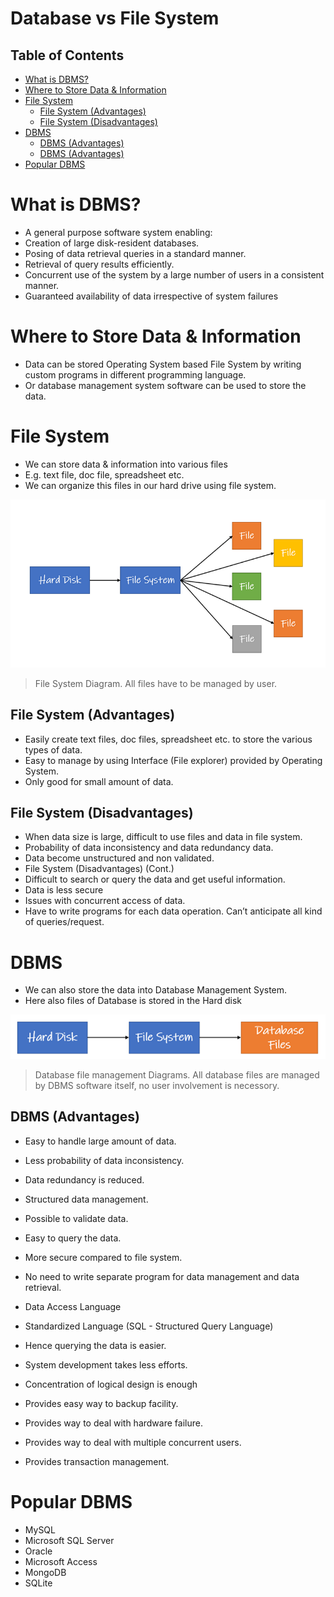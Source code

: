 # Database vs File System
## Table of Contents

- [What is DBMS?](#what-is-dbms-)
- [Where to Store Data & Information](#where-to-store-data---information)
- [File System](#file-system)
  * [File System (Advantages)](#file-system--advantages-)
  * [File System (Disadvantages)](#file-system--disadvantages-)
- [DBMS](#dbms)
  * [DBMS (Advantages)](#dbms--advantages-)
  * [DBMS (Advantages)](#dbms--advantages--1)
- [Popular DBMS](#popular-dbms)


# What is DBMS?
* A general purpose software system enabling:
* Creation of large disk-resident databases.
* Posing of data retrieval queries in a standard manner.
* Retrieval of query results efficiently.
* Concurrent use of the system by a large number of users in a consistent manner.
* Guaranteed availability of data irrespective of system failures

# Where to Store Data & Information
* Data can be stored Operating System based File System by writing custom programs in different programming language.
* Or database management system software can be used to store the data.

# File System
* We can store data & information into various files
* E.g. text file, doc file, spreadsheet etc.
* We can organize this files in our hard drive using file system.

![file system](images/file%20system.png)

> File System Diagram. All files have to be managed by user.

## File System (Advantages)
* Easily create text files, doc files, spreadsheet etc. to store the various types of data.
* Easy to manage by using Interface (File explorer) provided by Operating System. 
* Only good for small amount of data.

## File System (Disadvantages)
* When data size is large, difficult to use files and data in file system.
* Probability of data inconsistency and data redundancy data.
* Data become unstructured and non validated.
* File System (Disadvantages) (Cont.)
* Difficult to search or query the data and get useful information.
* Data is less secure
* Issues with concurrent access of data.
* Have to write programs for each data operation. Can’t anticipate all kind of queries/request.

# DBMS
* We can also store the data into Database Management System.
* Here also files of Database is stored in the Hard disk

![file system dbms](images/file%20system%20dbms.png)

> Database file management Diagrams. All database files are managed by DBMS software itself, no user involvement is necessory.

## DBMS (Advantages)
* Easy to handle large amount of data.
* Less probability of data inconsistency.
* Data redundancy is reduced.
* Structured data management.
* Possible to validate data.
* Easy to query the data.
* More secure compared to file system.
* No need to write separate program for data management and data retrieval.

* Data Access Language
* Standardized Language (SQL - Structured Query Language)
* Hence querying the data is easier.
* System development takes less efforts.
* Concentration of logical design is enough
* Provides easy way to backup facility.
* Provides way to deal with hardware failure.
* Provides way to deal with multiple concurrent users.
* Provides transaction management.

# Popular DBMS
* MySQL
* Microsoft SQL Server
* Oracle
* Microsoft Access
* MongoDB
* SQLite
